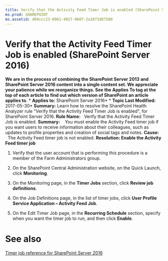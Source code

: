 ```yaml
---
title: Verify that the Activity Feed Timer Job is enabled (SharePoint Server 2016)
ms.prod: SHAREPOINT
ms.assetid: d04ccc23-89b1-4927-9607-2a1073d67580
---
```



# Verify that the Activity Feed Timer Job is enabled (SharePoint Server 2016)
 **We are in the process of combining the SharePoint Server 2013 and SharePoint Server 2016 content into a single content set. We appreciate your patience while we reorganize things. See the Applies To tag at the top of each article to find out which version of SharePoint an article applies to.** * **Applies to:** SharePoint Server 2016*  * **Topic Last Modified:** 2017-05-30* **Summary:** Learn how to resolve the SharePoint Health Analyzer rule "Verify that the Activity Feed Timer Job is enabled", for SharePoint Server 2016. **Rule Name:**   Verify that the Activity Feed Timer Job is enabled. **Summary:**    You must enable the Activity Feed timer job if you want users to receive information about their colleagues, such as updates to profile properties and creation of social tags and notes. **Cause:**   The Activity Feed timer job is not enabled. **Resolution: Enable the Activity Feed timer job**
1. Verify that the user account that is performing this procedure is a member of the Farm Administrators group.
    
  
2. On the SharePoint Central Administration website, on the Quick Launch, click **Monitoring**.
    
  
3. On the Monitoring page, in the **Timer Jobs** section, click **Review job definitions**.
    
  
4. On the Job Definitions page, in the list of timer jobs, click **User Profile Service Application – Activity Feed Job**.
    
  
5. On the Edit Timer Job page, in the **Recurring Schedule** section, specify when you want the timer job to run, and then click **Enable**.
    
  

# See also

#### 

 [Timer job reference for SharePoint Server 2016](html/timer-job-reference-for-sharepoint-server-2016.md)
  
    
    

  
    
    

